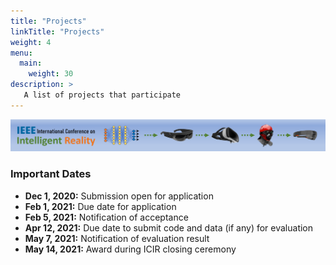 ```yaml
---
title: "Projects"
linkTitle: "Projects"
weight: 4
menu:
  main:
    weight: 30
description: >
   A list of projects that participate
---
```


![](ICIR_Banner.png)

### Important Dates

* **Dec 1, 2020:** Submission open for application
* **Feb 1, 2021:** Due date for application
* **Feb 5, 2021:** Notification of acceptance
* **Apr 12, 2021:** Due date to submit code and data (if any) for evaluation
* **May 7, 2021:** Notification of evaluation result
* **May 14, 2021:** Award during ICIR closing ceremony



